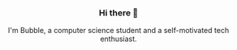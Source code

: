 <h3 align="center"> Hi there 👋</h3>

<p align="center">
I'm Bubble, a computer science student and a self-motivated tech enthusiast.
</p>

